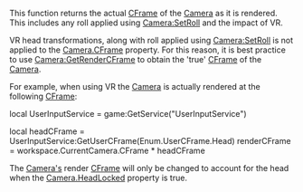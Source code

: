This function returns the actual [CFrame](https://developer.roblox.com/en-us/api-reference/datatype/CFrame) of the [Camera](https://developer.roblox.com/en-us/api-reference/class/Camera) as it is rendered. This includes any roll applied using [Camera:SetRoll](https://developer.roblox.com/en-us/api-reference/function/Camera/SetRoll) and the impact of VR.

VR head transformations, along with roll applied using [Camera:SetRoll](https://developer.roblox.com/en-us/api-reference/function/Camera/SetRoll) is not applied to the [Camera.CFrame](https://developer.roblox.com/en-us/api-reference/property/Camera/CFrame) property. For this reason, it is best practice to use [Camera:GetRenderCFrame](https://developer.roblox.com/en-us/api-reference/function/Camera/GetRenderCFrame) to obtain the 'true' [CFrame](https://developer.roblox.com/en-us/api-reference/datatype/CFrame) of the [Camera](https://developer.roblox.com/en-us/api-reference/class/Camera).

For example, when using VR the [Camera](https://developer.roblox.com/en-us/api-reference/class/Camera) is actually rendered at the following [CFrame](https://developer.roblox.com/en-us/api-reference/datatype/CFrame):

local UserInputService = game:GetService("UserInputService")

local headCFrame = UserInputService:GetUserCFrame(Enum.UserCFrame.Head)
renderCFrame = workspace.CurrentCamera.CFrame \* headCFrame

The [Camera's](https://developer.roblox.com/en-us/api-reference/class/Camera) render [CFrame](https://developer.roblox.com/en-us/api-reference/datatype/CFrame) will only be changed to account for the head when the [Camera.HeadLocked](https://developer.roblox.com/en-us/api-reference/property/Camera/HeadLocked) property is true.